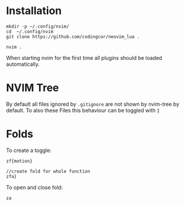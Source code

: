 # Installation

```
mkdir -p ~/.config/nvim/
cd  ~/.config/nvim
git clone https://github.com/codingcor/neovim_lua .

nvim .
```

When starting nvim for the first time all plugins should be loaded automatically.

# NVIM Tree 

By default all files ignored by `.gitignore` are not shown by nvim-tree by default.
To also these Files this behaviour can be toggled with `I`

# Folds

To create a toggle:

```
zf{motion}

//create fold for whole function
zfa}
```

To open and close fold:

```
za
```

